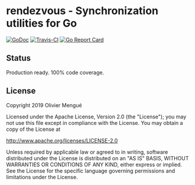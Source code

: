# rendezvous - Synchronization utilities for Go

[![GoDoc](https://img.shields.io/badge/godoc-reference-blue.svg)](https://godoc.org/github.com/dolmen-go/rendezvous)
[![Travis-CI](https://api.travis-ci.org/dolmen-go/rendezvous.svg?branch=master)](https://travis-ci.org/dolmen-go/rendezvous)
[![Go Report Card](https://goreportcard.com/badge/github.com/dolmen-go/rendezvous)](https://goreportcard.com/report/github.com/dolmen-go/rendezvous)

## Status

Production ready. 100% code coverage.

## License

Copyright 2019 Olivier Mengué

Licensed under the Apache License, Version 2.0 (the "License");
you may not use this file except in compliance with the License.
You may obtain a copy of the License at

   http://www.apache.org/licenses/LICENSE-2.0

Unless required by applicable law or agreed to in writing, software
distributed under the License is distributed on an "AS IS" BASIS,
WITHOUT WARRANTIES OR CONDITIONS OF ANY KIND, either express or implied.
See the License for the specific language governing permissions and
limitations under the License.